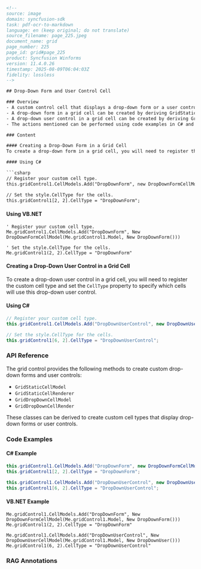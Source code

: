 ```html
<!-- 
source: image
domain: syncfusion-sdk
task: pdf-ocr-to-markdown
language: en (keep original; do not translate)
source_filename: page_225.jpeg
document_name: grid
page_number: 225
page_id: grid#page_225
product: Syncfusion Winforms
version: 11.4.0.26
timestamp: 2025-08-09T06:04:03Z
fidelity: lossless
-->

## Drop-Down Form and User Control Cell

### Overview
- A custom control cell that displays a drop-down form or a user control in a grid cell can be created.
- A drop-down form in a grid cell can be created by deriving GridStaticCellModel/GridStaticCellRenderer classes.
- A drop-down user control in a grid cell can be created by deriving GridDropDownCellModel/GridDropDownCellRender classes.
- The actions mentioned can be performed using code examples in C# and VB.NET.

### Content

#### Creating a Drop-Down Form in a Grid Cell
To create a drop-down form in a grid cell, you will need to register the custom cell type and set the `CellType` property to specify which cells will use this drop-down form.

#### Using C#

```csharp
// Register your custom cell type.
this.gridControl1.CellModels.Add("DropDownForm", new DropDownFormCellModel(this.gridControl1.Model, new DropDownForm()));

// Set the style.CellType for the cells.
this.gridControl1[2, 2].CellType = "DropDownForm";
```

#### Using VB.NET

```vb.net
' Register your custom cell type.
Me.gridControl1.CellModels.Add("DropDownForm", New DropDownFormCellModel(Me.gridControl1.Model, New DropDownForm()))

' Set the style.CellType for the cells.
Me.gridControl1(2, 2).CellType = "DropDownForm"
```

#### Creating a Drop-Down User Control in a Grid Cell
To create a drop-down user control in a grid cell, you will need to register the custom cell type and set the `CellType` property to specify which cells will use this drop-down user control.

#### Using C#

```csharp
// Register your custom cell type.
this.gridControl1.CellModels.Add("DropDownUserControl", new DropDownUserCellModel(this.gridControl1.Model, new DropDownUser()));

// Set the style.CellType for the cells.
this.gridControl1[6, 2].CellType = "DropDownUserControl";
```

### API Reference
The grid control provides the following methods to create custom drop-down forms and user controls:

- `GridStaticCellModel`
- `GridStaticCellRenderer`
- `GridDropDownCellModel`
- `GridDropDownCellRender`

These classes can be derived to create custom cell types that display drop-down forms or user controls.

### Code Examples

#### C# Example
```csharp
this.gridControl1.CellModels.Add("DropDownForm", new DropDownFormCellModel(this.gridControl1.Model, new DropDownForm()));
this.gridControl1[2, 2].CellType = "DropDownForm";

this.gridControl1.CellModels.Add("DropDownUserControl", new DropDownUserCellModel(this.gridControl1.Model, new DropDownUser()));
this.gridControl1[6, 2].CellType = "DropDownUserControl";
```

#### VB.NET Example
```vb.net
Me.gridControl1.CellModels.Add("DropDownForm", New DropDownFormCellModel(Me.gridControl1.Model, New DropDownForm()))
Me.gridControl1(2, 2).CellType = "DropDownForm"

Me.gridControl1.CellModels.Add("DropDownUserControl", New DropDownUserCellModel(Me.gridControl1.Model, New DropDownUser()))
Me.gridControl1(6, 2).CellType = "DropDownUserControl"
```

### RAG Annotations
<!-- tags: [Syncfusion, Winforms, Grid, Drop-down form, User control, Custom cell] keywords: [GridStaticCellModel, GridStaticCellRenderer, GridDropDownCellModel, GridDropDownCellRender, Drop-down form, User control, Custom cell] -->
```